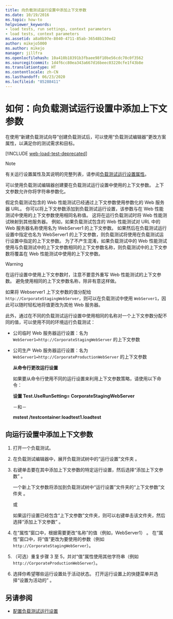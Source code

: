 ```yaml
---
title: 向负载测试运行设置中添加上下文参数
ms.date: 10/19/2016
ms.topic: how-to
helpviewer_keywords:
- load tests, run settings, context parameters
- load tests, context parameters
ms.assetid: a8a0b97e-8040-4711-85ab-36548b130ed2
author: mikejo5000
ms.author: mikejo
manager: jillfra
ms.openlocfilehash: 10a410b18391b3fbaee98f10be56cdc70c0f3562
ms.sourcegitcommit: 1d4f6cc80ea343a667d16beec03220cfe1f43b8e
ms.translationtype: HT
ms.contentlocale: zh-CN
ms.lasthandoff: 06/23/2020
ms.locfileid: "85288411"
---
```

# <a name="how-to-add-context-parameters-to-a-load-test-run-setting"></a>如何：向负载测试运行设置中添加上下文参数

在使用“新建负载测试向导”创建负载测试后，可以使用“负载测试编辑器”更改方案属性，以满足你的测试需求和目标。  

[!INCLUDE [web-load-test-deprecated](includes/web-load-test-deprecated.md)]

> [!NOTE]
> 有关运行设置属性及其说明的完整列表，请参阅[负载测试运行设置属性](../test/load-test-run-settings-properties.md)。

可以使用负载测试编辑器创建要在负载测试运行设置中使用的上下文参数。 上下文参数允许你将字符串参数化。

假定负载测试包含的 Web 性能测试已经通过上下文参数使用参数化的 Web 服务器 URL。 你可以将上下文参数添加到负载测试运行设置，该参数与在 Web 性能测试中使用的上下文参数使用相同名称值。 这将在运行负载测试时将 Web 性能测试映射到其他服务器。 例如，如果负载测试包含的 Web 性能测试对 URL 中的 Web 服务器名称使用名为 WebServer1 的上下文参数。 如果然后在负载测试运行设置中指定也名为 WebServer1 的上下文参数，则负载测试将使用在负载测试运行设置中指定的上下文参数。 为了不产生混淆，如果负载测试中的 Web 性能测试使用与负载测试中的上下文参数相同的上下文参数名称，则负载测试中的上下文参数将覆盖在 Web 性能测试中使用的上下文参数。

> [!WARNING]
> 在运行设置中使用上下文参数时，注意不要意外重写 Web 性能测试的上下文参数。 避免使用相同的上下文参数名称，除非有意这样做。

如果将 Webserver1 上下文参数的值分配给 `http://CorporateStagingWebServer`，则可以在负载测试中使用 `WebServer1`，因此可以随时轻松地将值更改为其他 Web 服务器。

此外，通过在不同的负载测试运行设置中使用相同的名称对一个上下文参数分配不同的值，可以使用不同的环境运行负载测试：

- 公司临时 Web 服务器运行设置：名为 `WebServer1=http://CorporateStagingWebServer` 的上下文参数

- 公司生产 Web 服务器运行设置：名为 `WebServer1=http://CorporateProductionWebServer` 的上下文参数

  **从命令行更改运行设置**

  如果要从命令行使用不同的运行设置来利用上下文参数策略，请使用以下命令：

  **设置 Test.UseRunSetting= CorporateStagingWebServer**

  －和－

  **mstest /testcontainer:loadtest1.loadtest**

## <a name="to-add-a-context-parameter-to-a-run-setting"></a>向运行设置中添加上下文参数

1. 打开一个负载测试。

2. 在负载测试编辑器中，展开负载测试树中的“运行设置”文件夹  。

3. 右键单击要在其中添加上下文参数的特定运行设置，然后选择“添加上下文参数”  。

     一个新上下文参数将添加到负载测试树中“运行设置”文件夹的“上下文参数”文件夹   。

     或

     如果运行设置已经包含“上下文参数”文件夹，则可以右键单击该文件夹，然后选择“添加上下文参数”   。

4. 在“属性”窗口中，根据需要更改“名称”的值（例如，WebServer1）   。 在“属性”窗口中，将“值”更改为要使用的参数（例如 `http://CorporateStagingWebServer`）。

5. （可选）重复步骤 3 至 5，并对“值”属性使用其他字符串（例如 `http://CorporateProductionWebServer`）。

6. 选择你希望哪些运行设置处于活动状态。 打开运行设置上的快捷菜单并选择“设置为活动的”  。

## <a name="see-also"></a>另请参阅

- [配置负载测试运行设置](../test/configure-load-test-run-settings.md)
